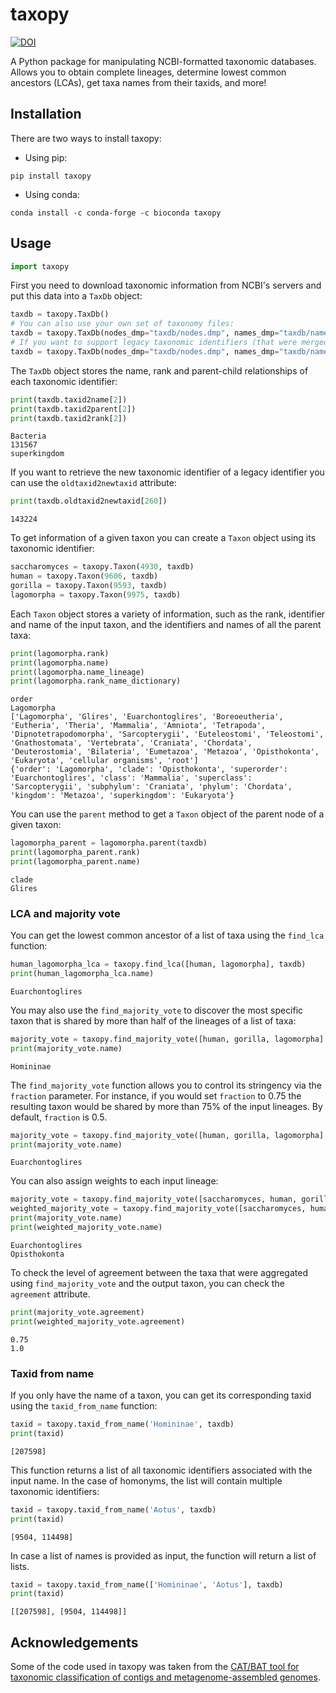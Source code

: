 # taxopy

[![DOI](https://zenodo.org/badge/DOI/10.5281/zenodo.6993581.svg)](https://doi.org/10.5281/zenodo.6993581)

A Python package for manipulating NCBI-formatted taxonomic databases. Allows you to obtain complete lineages, determine lowest common ancestors (LCAs), get taxa names from their taxids, and more!

## Installation

There are two ways to install taxopy:

  - Using pip:

```
pip install taxopy
```

  - Using conda:

```
conda install -c conda-forge -c bioconda taxopy
```

## Usage

```python
import taxopy
```

First you need to download taxonomic information from NCBI's servers and put this data into a `TaxDb` object:

```python
taxdb = taxopy.TaxDb()
# You can also use your own set of taxonomy files:
taxdb = taxopy.TaxDb(nodes_dmp="taxdb/nodes.dmp", names_dmp="taxdb/names.dmp")
# If you want to support legacy taxonomic identifiers (that were merged to other identifier), you also need to provide a `merged.dmp` file. This is not necessary if the data is being downloaded from NCBI.
taxdb = taxopy.TaxDb(nodes_dmp="taxdb/nodes.dmp", names_dmp="taxdb/names.dmp", merged_dmp="taxdb/merged.dmp")
```

The `TaxDb` object stores the name, rank and parent-child relationships of each taxonomic identifier:

```python
print(taxdb.taxid2name[2])
print(taxdb.taxid2parent[2])
print(taxdb.taxid2rank[2])
```

    Bacteria
    131567
    superkingdom

If you want to retrieve the new taxonomic identifier of a legacy identifier you can use the `oldtaxid2newtaxid` attribute:

```python
print(taxdb.oldtaxid2newtaxid[260])
```

    143224

To get information of a given taxon you can create a `Taxon` object using its taxonomic identifier:

```python
saccharomyces = taxopy.Taxon(4930, taxdb)
human = taxopy.Taxon(9606, taxdb)
gorilla = taxopy.Taxon(9593, taxdb)
lagomorpha = taxopy.Taxon(9975, taxdb)
```

Each `Taxon` object stores a variety of information, such as the rank, identifier and name of the input taxon, and the identifiers and names of all the parent taxa:

```python
print(lagomorpha.rank)
print(lagomorpha.name)
print(lagomorpha.name_lineage)
print(lagomorpha.rank_name_dictionary)
```

    order
    Lagomorpha
    ['Lagomorpha', 'Glires', 'Euarchontoglires', 'Boreoeutheria', 'Eutheria', 'Theria', 'Mammalia', 'Amniota', 'Tetrapoda', 'Dipnotetrapodomorpha', 'Sarcopterygii', 'Euteleostomi', 'Teleostomi', 'Gnathostomata', 'Vertebrata', 'Craniata', 'Chordata', 'Deuterostomia', 'Bilateria', 'Eumetazoa', 'Metazoa', 'Opisthokonta', 'Eukaryota', 'cellular organisms', 'root']
    {'order': 'Lagomorpha', 'clade': 'Opisthokonta', 'superorder': 'Euarchontoglires', 'class': 'Mammalia', 'superclass': 'Sarcopterygii', 'subphylum': 'Craniata', 'phylum': 'Chordata', 'kingdom': 'Metazoa', 'superkingdom': 'Eukaryota'}

You can use the `parent` method to get a `Taxon` object of the parent node of a given taxon:

```python
lagomorpha_parent = lagomorpha.parent(taxdb)
print(lagomorpha_parent.rank)
print(lagomorpha_parent.name)
```

    clade
    Glires

### LCA and majority vote

You can get the lowest common ancestor of a list of taxa using the `find_lca` function:

```python
human_lagomorpha_lca = taxopy.find_lca([human, lagomorpha], taxdb)
print(human_lagomorpha_lca.name)
```

    Euarchontoglires

You may also use the `find_majority_vote` to discover the most specific taxon that is shared by more than half of the lineages of a list of taxa:

```python
majority_vote = taxopy.find_majority_vote([human, gorilla, lagomorpha], taxdb)
print(majority_vote.name)
```

    Homininae

The `find_majority_vote` function allows you to control its stringency via the `fraction` parameter. For instance, if you would set `fraction` to 0.75 the resulting taxon would be shared by more than 75% of the input lineages. By default, `fraction` is 0.5.

```python
majority_vote = taxopy.find_majority_vote([human, gorilla, lagomorpha], taxdb, fraction=0.75)
print(majority_vote.name)
```

    Euarchontoglires

You can also assign weights to each input lineage:

```python
majority_vote = taxopy.find_majority_vote([saccharomyces, human, gorilla, lagomorpha], taxdb)
weighted_majority_vote = taxopy.find_majority_vote([saccharomyces, human, gorilla, lagomorpha], taxdb, weights=[3, 1, 1, 1])
print(majority_vote.name)
print(weighted_majority_vote.name)
```

    Euarchontoglires
    Opisthokonta

To check the level of agreement between the taxa that were aggregated using `find_majority_vote` and the output taxon, you can check the `agreement` attribute.

```python
print(majority_vote.agreement)
print(weighted_majority_vote.agreement)
```

    0.75
    1.0

### Taxid from name

If you only have the name of a taxon, you can get its corresponding taxid using the `taxid_from_name` function:

```python
taxid = taxopy.taxid_from_name('Homininae', taxdb)
print(taxid)
```

    [207598]

This function returns a list of all taxonomic identifiers associated with the input name. In the case of homonyms, the list will contain multiple taxonomic identifiers:

```python
taxid = taxopy.taxid_from_name('Aotus', taxdb)
print(taxid)
```

    [9504, 114498]

In case a list of names is provided as input, the function will return a list of lists.

```python
taxid = taxopy.taxid_from_name(['Homininae', 'Aotus'], taxdb)
print(taxid)
```

    [[207598], [9504, 114498]]

## Acknowledgements

Some of the code used in taxopy was taken from the [CAT/BAT tool for taxonomic classification of contigs and metagenome-assembled genomes](https://github.com/dutilh/CAT).
